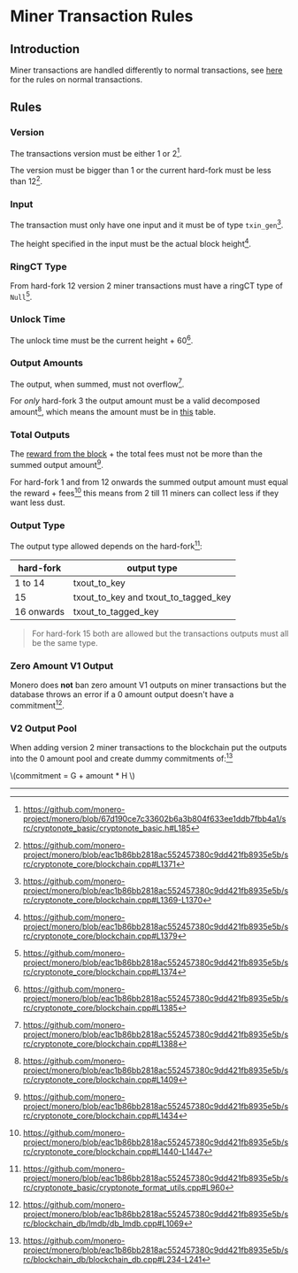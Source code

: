 # Miner Transaction Rules

## Introduction

Miner transactions are handled differently to normal transactions, see [here](../transactions.md) for the rules on normal transactions.

## Rules

### Version

The transactions version must be either 1 or 2[^versions-allowed].

The version must be bigger than 1 or the current hard-fork must be less than 12[^weird-version-rules].

### Input

The transaction must only have one input and it must be of type `txin_gen`[^input-type].

The height specified in the input must be the actual block height[^input-height].

### RingCT Type

From hard-fork 12 version 2 miner transactions must have a ringCT type of `Null`[^null-ringct].

### Unlock Time

The unlock time must be the current height + 60[^miner-unlock-time].

### Output Amounts

The output, when summed, must not overflow[^outputs-overflow].

For _only_ hard-fork 3 the output amount must be a valid decomposed amount[^decomposed-amount], which means the amount must be
in [this](https://github.com/monero-project/monero/blob/67d190ce7c33602b6a3b804f633ee1ddb7fbb4a1/src/cryptonote_basic/cryptonote_format_utils.cpp#L52) table.

### Total Outputs

The [reward from the block](./reward.md#calculating-block-reward) + the total fees must not be more than the summed output amount[^total-output-amount].

For hard-fork 1 and from 12 onwards the summed output amount must equal the reward + fees[^exact-output-amount] this means from 2 till 11 miners can collect
less if they want less dust.

### Output Type

The output type allowed depends on the hard-fork[^output-types]:

| hard-fork  | output type                          |
| ---------- | ------------------------------------ |
| 1 to 14    | txout_to_key                         |
| 15         | txout_to_key and txout_to_tagged_key |
| 16 onwards | txout_to_tagged_key                  |

> For hard-fork 15 both are allowed but the transactions outputs must all be the same type.

<div class="hidden">

### Zero Amount V1 Output

Monero does **not** ban zero amount V1 outputs on miner transactions but the database throws an error if a 0 amount output doesn't have a commitment[^zero-output].

</div>

### V2 Output Pool

When adding version 2 miner transactions to the blockchain put the outputs into the 0 amount pool and create dummy commitments of:[^v2-output]

\\(commitment = G + amount * H \\)

---

[^versions-allowed]: <https://github.com/monero-project/monero/blob/67d190ce7c33602b6a3b804f633ee1ddb7fbb4a1/src/cryptonote_basic/cryptonote_basic.h#L185>

[^weird-version-rules]: <https://github.com/monero-project/monero/blob/eac1b86bb2818ac552457380c9dd421fb8935e5b/src/cryptonote_core/blockchain.cpp#L1371>

[^input-type]: <https://github.com/monero-project/monero/blob/eac1b86bb2818ac552457380c9dd421fb8935e5b/src/cryptonote_core/blockchain.cpp#L1369-L1370>

[^input-height]: <https://github.com/monero-project/monero/blob/eac1b86bb2818ac552457380c9dd421fb8935e5b/src/cryptonote_core/blockchain.cpp#L1379>

[^null-ringct]: <https://github.com/monero-project/monero/blob/eac1b86bb2818ac552457380c9dd421fb8935e5b/src/cryptonote_core/blockchain.cpp#L1374>

[^miner-unlock-time]: <https://github.com/monero-project/monero/blob/eac1b86bb2818ac552457380c9dd421fb8935e5b/src/cryptonote_core/blockchain.cpp#L1385>

[^outputs-overflow]: <https://github.com/monero-project/monero/blob/eac1b86bb2818ac552457380c9dd421fb8935e5b/src/cryptonote_core/blockchain.cpp#L1388>

[^decomposed-amount]: <https://github.com/monero-project/monero/blob/eac1b86bb2818ac552457380c9dd421fb8935e5b/src/cryptonote_core/blockchain.cpp#L1409>

[^total-output-amount]: <https://github.com/monero-project/monero/blob/eac1b86bb2818ac552457380c9dd421fb8935e5b/src/cryptonote_core/blockchain.cpp#L1434>

[^exact-output-amount]: <https://github.com/monero-project/monero/blob/eac1b86bb2818ac552457380c9dd421fb8935e5b/src/cryptonote_core/blockchain.cpp#L1440-L1447>

[^output-types]: <https://github.com/monero-project/monero/blob/eac1b86bb2818ac552457380c9dd421fb8935e5b/src/cryptonote_basic/cryptonote_format_utils.cpp#L960>

[^zero-output]: <https://github.com/monero-project/monero/blob/eac1b86bb2818ac552457380c9dd421fb8935e5b/src/blockchain_db/lmdb/db_lmdb.cpp#L1069>

[^v2-output]: <https://github.com/monero-project/monero/blob/eac1b86bb2818ac552457380c9dd421fb8935e5b/src/blockchain_db/blockchain_db.cpp#L234-L241>

